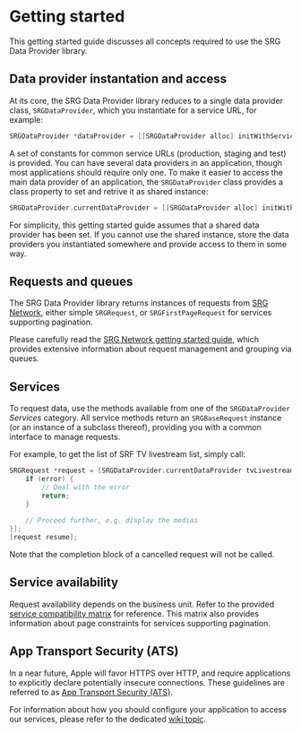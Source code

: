 Getting started
===============

This getting started guide discusses all concepts required to use the SRG Data Provider library.

## Data provider instantation and access

At its core, the SRG Data Provider library reduces to a single data provider class, `SRGDataProvider`, which you instantiate for a service URL, for example:

```objective-c
SRGDataProvider *dataProvider = [[SRGDataProvider alloc] initWithServiceURL:SRGIntegrationLayerProductionServiceURL()];
```

A set of constants for common service URLs (production, staging and test) is provided. You can have several data providers in an application, though most applications should require only one. To make it easier to access the main data provider of an application, the `SRGDataProvider` class provides a class property to set and retrive it as shared instance:

```objective-c
SRGDataProvider.currentDataProvider = [[SRGDataProvider alloc] initWithServiceURL:SRGIntegrationLayerProductionServiceURL()];
```

For simplicity, this getting started guide assumes that a shared data provider has been set. If you cannot use the shared instance, store the data providers you instantiated somewhere and provide access to them in some way.

## Requests and queues

The SRG Data Provider library returns instances of requests from [SRG Network](https://github.com/SRGSSR/srgnetwork-ios/issues), either simple `SRGRequest`, or `SRGFirstPageRequest` for services supporting pagination.

Please carefully read the [SRG Network getting started guide](https://github.com/SRGSSR/srgnetwork-ios/blob/master/docs/GETTING_STARTED.md), which provides extensive information about request management and grouping via queues.

## Services

To request data, use the methods available from one of the `SRGDataProvider` _Services_ category. All service methods return an `SRGBaseRequest` instance (or an instance of a subclass thereof), providing you with a common interface to manage requests.

For example, to get the list of SRF TV livestream list, simply call:

```objective-c
SRGRequest *request = [SRGDataProvider.currentDataProvider tvLivestreamsForVendor:SRGVendorSRF withCompletionBlock:^(NSArray<SRGMedia *> * _Nullable medias, NSHTTPURLResponse * _Nullable HTTPResponse, NSError * _Nullable error) {
    if (error) {
        // Deal with the error
        return;
    }
    
    // Proceed further, e.g. display the medias
}];
[request resume];
```

Note that the completion block of a cancelled request will not be called.

## Service availability

Request availability depends on the business unit. Refer to the provided [service compatibility matrix](SERVICE_AVAILABILITY.md) for reference. This matrix also provides information about page constraints for services supporting pagination.

## App Transport Security (ATS)

In a near future, Apple will favor HTTPS over HTTP, and require applications to explicitly declare potentially insecure connections. These guidelines are referred to as [App Transport Security (ATS)](https://developer.apple.com/library/content/documentation/General/Reference/InfoPlistKeyReference/Articles/CocoaKeys.html#//apple_ref/doc/uid/TP40009251-SW33).

For information about how you should configure your application to access our services, please refer to the dedicated [wiki topic](https://github.com/SRGSSR/srgdataprovider-ios/wiki/App-Transport-Security-(ATS)).
